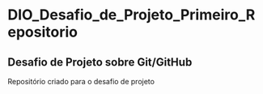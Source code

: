 # DIO_Desafio_de_Projeto_Primeiro_Repositorio

## Desafio de Projeto sobre Git/GitHub

Repositório criado para o desafio de projeto



# 








